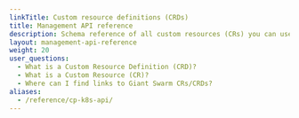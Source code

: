 ```yaml
---
linkTitle: Custom resource definitions (CRDs)
title: Management API reference
description: Schema reference of all custom resources (CRs) you can use with the Management API.
layout: management-api-reference
weight: 20
user_questions:
  - What is a Custom Resource Definition (CRD)?
  - What is a Custom Resource (CR)?
  - Where can I find links to Giant Swarm CRs/CRDs?
aliases:
  - /reference/cp-k8s-api/
---
```

